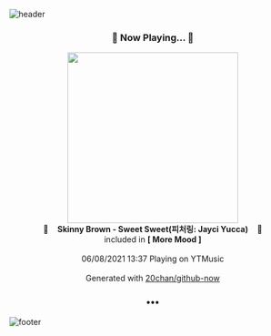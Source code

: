 ![header](https://capsule-render.vercel.app/api?type=wave&height=170&section=header&text=Hi.%20I'm%20SHIFT&fontColor=090707&fontAlignX=45&fontAlignY=65&fontSize=100)

<h3 align="center">🎵 Now Playing... 🎵</h3>
<p align="center">
  <a href="https://music.youtube.com/watch?v=92PUd6Np_p8">
    <img width="300" src="https://lh3.googleusercontent.com/yeyy77nReDug52xR9cPzxqVrtXSONp6FSzkazkNF1kkpsIIILiz_BoBBxLJP9iymcXTqmo5oAJBH_qKr">
  </a>
  <br>
  🎵&nbsp&nbsp&nbsp <b>Skinny Brown - Sweet Sweet(피처링: Jayci Yucca)</b> &nbsp&nbsp&nbsp🎵
  <br>
  included in <b>[ More Mood ]</b>
  
  <br />
  <br />
  06/08/2021 13:37 Playing on YTMusic
  <br />
  <br />
  Generated with <a href="https://github.com/20chan/github-now">20chan/github-now</a>
</p>

<h3 align="center">•••</h3>

![footer](https://capsule-render.vercel.app/api?type=wave&height=150&section=footer)
